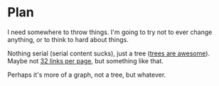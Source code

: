 # Plan

I need somewhere to throw things.
I'm going to try not to ever change anything, or to think to hard about things.

Nothing serial (serial content sucks), just a tree ([trees are awesome](clojure.md)).
Maybe not [32 links per page](clojure.md), but something like that.

Perhaps it's more of a graph, not a tree, but whatever.
